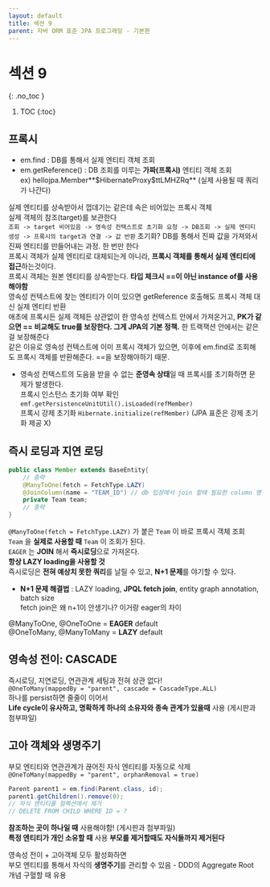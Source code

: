 ```yaml
---
layout: default
title: 섹션 9
parent: 자바 ORM 표준 JPA 프로그래밍 - 기본편
---
```


# 섹션 9
{: .no_toc }

1. TOC
{:toc}

## 프록시

- em.find : DB를 통해서 실제 엔티티 객체 조회
- em.getReference() : DB 조회를 미루는 **가짜(프록시)** 엔티티 객체 조회  
  ex) hellojpa.Member**\$HibernateProxy\$ttLMHZRq** (실제 사용될 때 쿼리가 나간다)

실제 엔티티를 상속받아서 껍데기는 같은데 속은 비어있는 프록시 객체  
실제 객체의 참조(target)를 보관한다  
`조회 -> target 비어있음 -> 영속성 컨텍스트로 초기화 요청 -> DB조회 -> 실제 엔티티 생성 -> 프록시의 target과 연결 -> 값 반환`
초기화? DB를 통해서 진짜 값을 가져와서 진짜 엔티티를 만들어내는 과정. 한 번만 한다  
프록시 객체가 실제 엔티티로 대체되는게 아니라, **프록시 객체를 통해서 실제 엔티티에 접근**하는것이다.  
프록시 객체는 원본 엔티티를 상속받는다. **타입 체크시 ==이 아닌 instance of를 사용해야함**  
영속성 컨텍스트에 찾는 엔티티가 이미 있으면 getReference 호출해도 프록시 객체 대신 실제 엔티티 반환  
애초에 프록시든 실제 객체든 상관없이 한 영속성 컨텍스트 안에서 가져온거고, **PK가 같으면 == 비교해도 true를 보장한다. 그게 JPA의 기본 정책.** 한 트랙잭션 안에서는 같은걸 보장해준다  
같은 이유로 영속성 컨텍스트에 이미 프록시 객체가 있으면, 이후에 em.find로 조회해도 프록시 객체를 반환해준다. ==을 보장해야하기 때문.  
- 영속성 컨텍스트의 도움을 받을 수 없는 **준영속 상태**일 때 프록시를 초기화하면 문제가 발생한다.  
프록시 인스턴스 초기화 여부 확인 `emf.getPersistenceUnitUtil().isLoaded(refMember)`  
프록시 강제 초기화 `Hibernate.initialize(refMember)` (JPA 표준은 강제 초기화 제공 X)

## 즉시 로딩과 지연 로딩

```java
public class Member extends BaseEntity{
    // 중략
    @ManyToOne(fetch = FetchType.LAZY)
    @JoinColumn(name = "TEAM_ID") // db 입장에서 join 할때 필요한 column 명
    private Team team;
    // 중략
}
```
`@ManyToOne(fetch = FetchType.LAZY)` 가 붙은 `Team` 이 바로 프록시 객체 조회  
`Team` 을 **실제로 사용할 때** `Team` 이 조회가 된다.  
`EAGER` 는 **JOIN** 해서 **즉시로딩**으로 가져온다.  
**항상 LAZY loading을 사용할 것**  
즉시로딩은 **전혀 예상치 못한 쿼리**를 날릴 수 있고, **N+1 문제**를 야기할 수 있다.  
- **N+1 문제 해결법** : LAZY loading, **JPQL fetch join**, entity graph annotation, batch size  
fetch join은 왜 n+1이 안생기나? 이거랑 eager의 차이

@ManyToOne, @OneToOne = **EAGER** default  
@OneToMany, @ManyToMany = **LAZY** default

## 영속성 전이: CASCADE

즉시로딩, 지연로딩, 연관관계 세팅과 전혀 상관 없다!  
`@OneToMany(mappedBy = "parent", cascade = CascadeType.ALL)`  
하나를 persist하면 줄줄이 이어서  
**Life cycle이 유사하고, 명확하게 하나의 소유자와 종속 관계가 있을때** 사용 (게시판과 첨부파일)

## 고아 객체와 생명주기

부모 엔티티와 연관관계가 끊어진 자식 엔티티를 자동으로 삭제  
`@OneToMany(mappedBy = "parent", orphanRemoval = true)`  
```java
Parent parent1 = em.find(Parent.class, id);
parent1.getChildren().remove(0);
// 자식 엔티티를 컬렉션에서 제거
// DELETE FROM CHILD WHERE ID = ?
```
**참조하는 곳이 하나일 때** 사용해야함! (게시판과 첨부파일)  
**특정 엔티티가 개인 소유할 때** 사용
**부모를 제거할때도 자식들까지 제거된다**

영속성 전이 + 고아객체 모두 활성화하면  
부모 엔티티를 통해서 자식의 **생명주기**를 관리할 수 있음 - DDD의 Aggregate Root 개념 구혈할 때 유용

